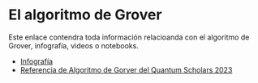 # El algoritmo de Grover
Este enlace contendra toda información relacioanda con el algoritmo de Grover, infografía, videos o notebooks.

<ul>
  <li>
    <a href="grover.pdf" target="_blank"> Infografía </a>
  </li>

   <li>
    <a href=" https://www.youtube.com/watch?v=csA2xaG5ugc&t=1701s" target="_blank"> Referencia de Algoritmo de Gorver del Quantum Scholars 2023 </a>
   </li>
 
</ul>
